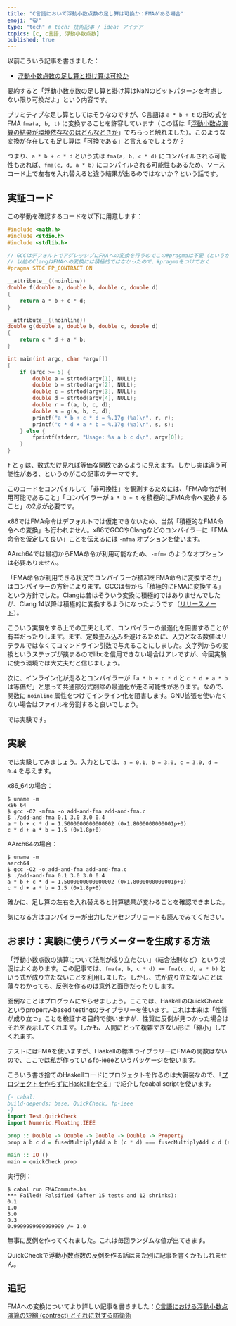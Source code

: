 ```yaml
---
title: "C言語において浮動小数点数の足し算は可換か：FMAがある場合"
emoji: "😺"
type: "tech" # tech: 技術記事 / idea: アイデア
topics: [c, c言語, 浮動小数点数]
published: true
---
```


以前こういう記事を書きました：

* [浮動小数点数の足し算と掛け算は可換か](https://qiita.com/mod_poppo/items/46d2d3c8eef1d8de1534)

要約すると「浮動小数点数の足し算と掛け算はNaNのビットパターンを考慮しない限り可換だよ」という内容です。

プリミティブな足し算としてはそうなのですが、C言語は `a * b + t` の形の式をFMA `fma(a, b, t)` に変換することを許容しています（この話は「[浮動小数点演算の結果が環境依存なのはどんなときか](./floating-point-portability)」でちらっと触れました）。このような変換が存在しても足し算は「可換である」と言えるでしょうか？

つまり、`a * b + c * d` という式は `fma(a, b, c * d)` にコンパイルされる可能性もあれば、`fma(c, d, a * b)` にコンパイルされる可能性もあるため、ソースコード上で左右を入れ替えると違う結果が出るのではないか？という話です。

## 実証コード

この挙動を確認するコードを以下に用意します：

```c
#include <math.h>
#include <stdio.h>
#include <stdlib.h>

// GCCはデフォルトでアグレッシブにFMAへの変換を行うのでこの#pragmaは不要（というか対応してない）
// 以前のClangはFMAへの変換には積極的ではなかったので、#pragmaをつけておく
#pragma STDC FP_CONTRACT ON

__attribute__((noinline))
double f(double a, double b, double c, double d)
{
    return a * b + c * d;
}

__attribute__((noinline))
double g(double a, double b, double c, double d)
{
    return c * d + a * b;
}

int main(int argc, char *argv[])
{
    if (argc >= 5) {
        double a = strtod(argv[1], NULL);
        double b = strtod(argv[2], NULL);
        double c = strtod(argv[3], NULL);
        double d = strtod(argv[4], NULL);
        double r = f(a, b, c, d);
        double s = g(a, b, c, d);
        printf("a * b + c * d = %.17g (%a)\n", r, r);
        printf("c * d + a * b = %.17g (%a)\n", s, s);
    } else {
        fprintf(stderr, "Usage: %s a b c d\n", argv[0]);
    }
}
```

`f` と `g` は、数式だけ見れば等価な関数であるように見えます。しかし実は違う可能性がある、というのがこの記事のテーマです。

このコードをコンパイルして「非可換性」を観測するためには、「FMA命令が利用可能であること」「コンパイラーが `a * b + t` を積極的にFMA命令へ変換すること」の2点が必要です。

x86ではFMA命令はデフォルトでは仮定できないため、当然「積極的なFMA命令への変換」も行われません。x86でGCCやClangなどのコンパイラーに「FMA命令を仮定して良い」ことを伝えるには `-mfma` オプションを使います。

AArch64では最初からFMA命令が利用可能なため、`-mfma` のようなオプションは必要ありません。

「FMA命令が利用できる状況でコンパイラーが積和をFMA命令に変換するか」はコンパイラーの方針によります。GCCは昔から「積極的にFMAに変換する」という方針でした。Clangは昔はそういう変換に積極的ではありませんでしたが、Clang 14以降は積極的に変換するようになったようです（[リリースノート](https://releases.llvm.org/14.0.0/tools/clang/docs/ReleaseNotes.html#floating-point-support-in-clang)）。

こういう実験をする上での工夫として、コンパイラーの最適化を阻害することが有益だったりします。まず、定数畳み込みを避けるために、入力となる数値はリテラルではなくてコマンドライン引数で与えることにしました。文字列からの変換というステップが挟まるのでlibcを信用できない場合はアレですが、今回実験に使う環境では大丈夫だと信じましょう。

次に、インライン化が走るとコンパイラーが「`a * b + c * d` と `c * d + a * b` は等価だ」と思って共通部分式削除の最適化が走る可能性があります。なので、関数に `noinline` 属性をつけてインライン化を阻害します。GNU拡張を使いたくない場合はファイルを分割すると良いでしょう。

では実験です。

## 実験

では実験してみましょう。入力としては、`a = 0.1, b = 3.0, c = 3.0, d = 0.4` を与えます。

x86_64の場合：

```
$ uname -m
x86_64
$ gcc -O2 -mfma -o add-and-fma add-and-fma.c
$ ./add-and-fma 0.1 3.0 3.0 0.4
a * b + c * d = 1.5000000000000002 (0x1.8000000000001p+0)
c * d + a * b = 1.5 (0x1.8p+0)
```

AArch64の場合：

```
$ uname -m
aarch64
$ gcc -O2 -o add-and-fma add-and-fma.c
$ ./add-and-fma 0.1 3.0 3.0 0.4
a * b + c * d = 1.5000000000000002 (0x1.8000000000001p+0)
c * d + a * b = 1.5 (0x1.8p+0)
```

確かに、足し算の左右を入れ替えると計算結果が変わることを確認できました。

気になる方はコンパイラーが出力したアセンブリコードも読んでみてください。

## おまけ：実験に使うパラメーターを生成する方法

「浮動小数点数の演算について法則が成り立たない」（結合法則など）という状況はよくあります。この記事では、`fma(a, b, c * d) == fma(c, d, a * b)` という式が成り立たないことを利用しました。しかし、式が成り立たないことは薄々わかっても、反例を作るのは意外と面倒だったりします。

面倒なことはプログラムにやらせましょう。ここでは、HaskellのQuickCheckというproperty-based testingのライブラリーを使います。これは本来は「性質が成り立つ」ことを検証する目的で使いますが、性質に反例が見つかった場合はそれを表示してくれます。しかも、人間にとって複雑すぎない形に「縮小」してくれます。

テストにはFMAを使いますが、Haskellの標準ライブラリーにFMAの関数はないので、ここでは私が作っているfp-ieeeというパッケージを使います。

こういう書き捨てのHaskellコードにプロジェクトを作るのは大袈裟なので、「[プロジェクトを作らずにHaskellをやる](./haskell-without-project)」で紹介したcabal scriptを使います。

```haskell
{- cabal:
build-depends: base, QuickCheck, fp-ieee
-}
import Test.QuickCheck
import Numeric.Floating.IEEE

prop :: Double -> Double -> Double -> Double -> Property
prop a b c d = fusedMultiplyAdd a b (c * d) === fusedMultiplyAdd c d (a * b)

main :: IO ()
main = quickCheck prop
```

実行例：

```
$ cabal run FMACommute.hs
*** Failed! Falsified (after 15 tests and 12 shrinks):    
0.1
1.0
3.0
0.3
0.9999999999999999 /= 1.0
```

無事に反例を作ってくれました。これは毎回ランダムな値が出てきます。

QuickCheckで浮動小数点数の反例を作る話はまた別に記事を書くかもしれません。

## 追記

FMAへの変換についてより詳しい記事を書きました：[C言語における浮動小数点演算の短縮 (contract) とそれに対する防衛術](./c-fp-contract)
